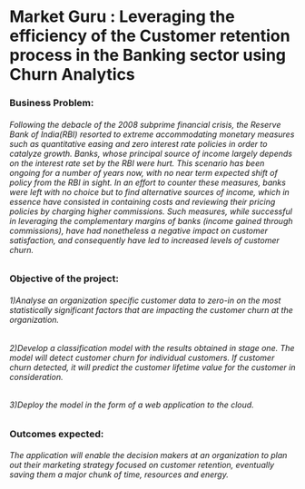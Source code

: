 # Market Guru : Leveraging the efficiency of the Customer retention process in the Banking sector using Churn Analytics 
 
### Business Problem:
###### Following the debacle of the 2008 subprime financial crisis, the Reserve Bank of India(RBI) resorted to extreme accommodating monetary measures such as quantitative easing and zero interest rate policies in order to catalyze growth. Banks, whose principal source of income largely depends on the interest rate set by the RBI were hurt. This scenario has been ongoing for a number of years now, with no near term expected shift of policy from the RBI in sight. In an effort to counter these measures, banks were left with no choice but to find alternative sources of income, which in essence have consisted in containing costs and reviewing their pricing policies by charging higher commissions. Such measures, while successful in leveraging the complementary margins of banks (income gained through commissions), have had nonetheless a negative impact on customer satisfaction, and consequently have led to increased levels of customer churn.

 ### Objective of the project:
 ###### 1)Analyse an organization specific customer data to zero-in on the most statistically significant factors that are impacting the customer churn at the organization.
 ###### 2)Develop a classification model with the results obtained in stage one. The model will detect customer churn for individual customers. If customer churn detected, it will     predict the customer lifetime value for the customer in consideration.
 ###### 3)Deploy the model in the form of a web application to the cloud.
 
 ### Outcomes expected:
 ###### The application will enable the decision makers at an organization to plan out their marketing strategy focused on customer retention, eventually saving them a major chunk of time, resources and energy.
